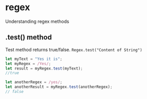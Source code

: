 # regex
Understanding regex methods

## .test() method
Test method returns true/false. 
`Regex.test("Content of String")` 

```javascript
let myText = "Yes it is";
let myRegex = /Yes/;
let result = myRegex.test(myText);
//true

let anotherRegex = /yes/;
let anotherResult = myRegex.test(anotherRegex);
// false
```
